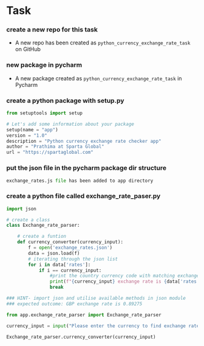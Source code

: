 # Task 
### create a new repo for this task
- A new repo has been created as `python_currency_exchange_rate_task` on GitHub
### new package in pycharm
- A new package created as `python_currency_exchange_rate_task` in Pycharm
### create a python package with setup.py
```python
from setuptools import setup

# Let's add some information about your package
setup(name = "app")
version = "1.0"
description = "Python currency exchange rate checker app"
author = "Prathima at Sparta Global"
url = "https://spartaglobal.com"
```
### put the json file in the pycharm package dir structure
```python
exchange_rates.js file has been added to app directory
```
### create a python file called exchange_rate_paser.py
```python
import json

# create a class
class Exchange_rate_parser:

    # create a funtion
    def currency_converter(currency_input):
        f = open('exchange_rates.json')
        data = json.load(f)
        # iterating through the json list
        for i in data['rates']:
            if i == currency_input:
                #print the country currency code with matching exchange rate
                print(f"{currency_input} exchange rate is {data['rates'][i]}")
                break

### HINT- import json and utilise available methods in json module
### expected outcome: GBP exchange rate is 0.89275
```
```python
from app.exchange_rate_parser import Exchange_rate_parser

currency_input = input("Please enter the currency to find exchange rate: ").upper()

Exchange_rate_parser.currency_converter(currency_input)
```

